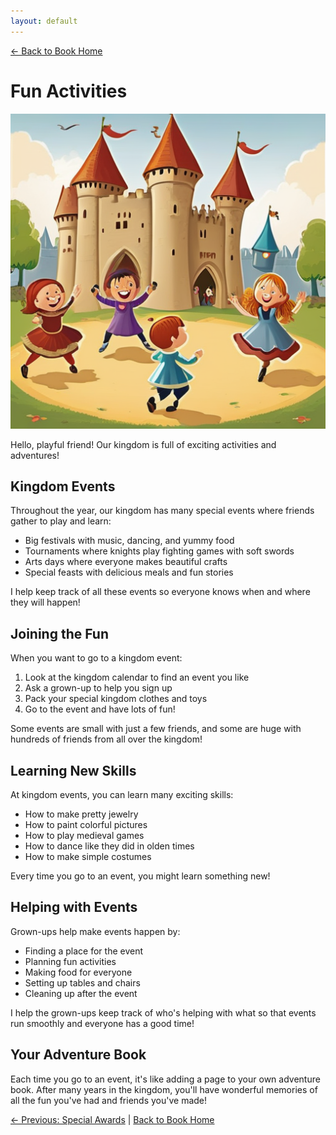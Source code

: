 ```yaml
---
layout: default
---
```

[← Back to Book Home](index.md)

# Fun Activities

![Children playing games, dancing, and having fun at a castle festival](assets/images/festival_fun.png)

Hello, playful friend! Our kingdom is full of exciting activities and adventures!

## Kingdom Events

Throughout the year, our kingdom has many special events where friends gather to play and learn:

* Big festivals with music, dancing, and yummy food
* Tournaments where knights play fighting games with soft swords
* Arts days where everyone makes beautiful crafts
* Special feasts with delicious meals and fun stories

I help keep track of all these events so everyone knows when and where they will happen!

## Joining the Fun

When you want to go to a kingdom event:

1. Look at the kingdom calendar to find an event you like
2. Ask a grown-up to help you sign up
3. Pack your special kingdom clothes and toys
4. Go to the event and have lots of fun!

Some events are small with just a few friends, and some are huge with hundreds of friends from all over the kingdom!

## Learning New Skills

At kingdom events, you can learn many exciting skills:

* How to make pretty jewelry
* How to paint colorful pictures
* How to play medieval games
* How to dance like they did in olden times
* How to make simple costumes

Every time you go to an event, you might learn something new!

## Helping with Events

Grown-ups help make events happen by:

* Finding a place for the event
* Planning fun activities
* Making food for everyone
* Setting up tables and chairs
* Cleaning up after the event

I help the grown-ups keep track of who's helping with what so that events run smoothly and everyone has a good time!

## Your Adventure Book

Each time you go to an event, it's like adding a page to your own adventure book. After many years in the kingdom, you'll have wonderful memories of all the fun you've had and friends you've made!

[← Previous: Special Awards](5-special-awards.md) | [Back to Book Home](index.md)